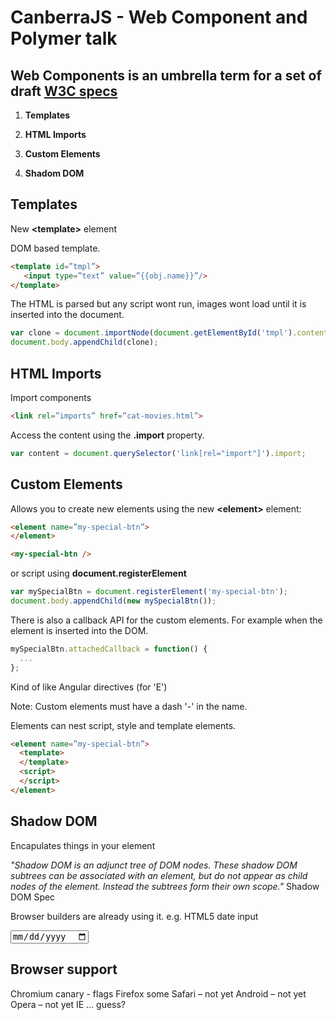 CanberraJS - Web Component and Polymer talk
=============================

## Web Components is an umbrella term for a set of draft [W3C specs](http://www.w3.org/TR/components-intro/)

1. **Templates**

2. **HTML Imports**

3. **Custom Elements**

4. **Shadom DOM**




## Templates

New **&lt;template&gt;** element

DOM based template.


```html
<template id=”tmpl”>
   <input type=”text” value=”{{obj.name}}”/>
</template>
```

The HTML is parsed but any script wont run, images wont load until it is inserted into the document.

```javascript
var clone = document.importNode(document.getElementById('tmpl').content, true);
document.body.appendChild(clone);
```


## HTML Imports

Import components

```html
<link rel=”imports” href=”cat-movies.html”>
```

Access the content using the **.import** property.

```javascript
var content = document.querySelector('link[rel="import"]').import;
```

## Custom Elements



Allows you to create new elements using the new **&lt;element&gt;** element:

```html
<element name=”my-special-btn”>
</element>

<my-special-btn />
```

or script using **document.registerElement** 

```javascript
var mySpecialBtn = document.registerElement('my-special-btn');
document.body.appendChild(new mySpecialBtn());
```

There is also a callback API for the custom elements. For example when the element is inserted into the DOM.

```javascript
mySpecialBtn.attachedCallback = function() {
  ...
};
```

Kind of like Angular directives (for 'E')

Note: Custom elements must have a dash '-' in the name.


Elements can nest script, style and template elements.

```html
<element name=”my-special-btn”>
  <template>
  </template>
  <script>
  </script>
</element>
```


## Shadow DOM
Encapulates things in your element

*"Shadow DOM is an adjunct tree of DOM nodes. These shadow DOM subtrees can be associated with an element, but do not appear as child nodes of the element. Instead the subtrees form their own scope."* 
Shadow DOM Spec


Browser builders are already using it. e.g. HTML5 date input 


<input type="date"/>

## Browser support 

Chromium canary - flags 
Firefox some
Safari – not yet
Android – not yet
Opera – not yet
IE … guess?







